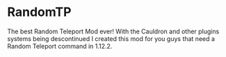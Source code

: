 # RandomTP
The best Random Teleport Mod ever! With the Cauldron and other plugins systems being descontinued I created this mod for you guys that need a Random Teleport command in 1.12.2.
